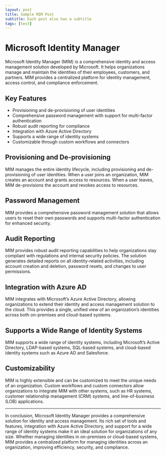 ```yaml
---
layout: post
title: Sample MIM Post
subtitle: Each post also has a subtitle
tags: [test]
---
```


# Microsoft Identity Manager

Microsoft Identity Manager (MIM) is a comprehensive identity and access management solution developed by Microsoft. It helps organizations manage and maintain the identities of their employees, customers, and partners. MIM provides a centralized platform for identity management, access control, and compliance enforcement.

## Key Features

- Provisioning and de-provisioning of user identities
- Comprehensive password management with support for multi-factor authentication
- Robust audit reporting for compliance
- Integration with Azure Active Directory
- Supports a wide range of identity systems
- Customizable through custom workflows and connectors

## Provisioning and De-provisioning

MIM manages the entire identity lifecycle, including provisioning and de-provisioning of user identities. When a user joins an organization, MIM creates an account and grants access to resources. When a user leaves, MIM de-provisions the account and revokes access to resources.
## Password Management

MIM provides a comprehensive password management solution that allows users to reset their own passwords and supports multi-factor authentication for enhanced security.

## Audit Reporting

MIM provides robust audit reporting capabilities to help organizations stay compliant with regulations and internal security policies. The solution generates detailed reports on all identity-related activities, including account creation and deletion, password resets, and changes to user permissions.

## Integration with Azure AD

MIM integrates with Microsoft’s Azure Active Directory, allowing organizations to extend their identity and access management solution to the cloud. This provides a single, unified view of an organization’s identities across both on-premises and cloud-based systems.

## Supports a Wide Range of Identity Systems

MIM supports a wide range of identity systems, including Microsoft’s Active Directory, LDAP-based systems, SQL-based systems, and cloud-based identity systems such as Azure AD and Salesforce.

## Customizability

MIM is highly extensible and can be customized to meet the unique needs of an organization. Custom workflows and custom connectors allow organizations to integrate MIM with other systems, such as HR systems, customer relationship management (CRM) systems, and line-of-business (LOB) applications.

---

In conclusion, Microsoft Identity Manager provides a comprehensive solution for identity and access management. Its rich set of tools and features, integration with Azure Active Directory, and support for a wide range of identity systems make it an ideal solution for organizations of any size. Whether managing identities in on-premises or cloud-based systems, MIM provides a centralized platform for managing identities across an organization, improving efficiency, security, and compliance.


